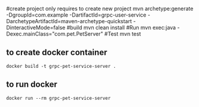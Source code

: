 #create project only requires to create new project
mvn archetype:generate -DgroupId=com.example -DartifactId=grpc-user-service -DarchetypeArtifactId=maven-archetype-quickstart -DinteractiveMode=false
#build
mvn clean install
#Run
mvn exec:java -Dexec.mainClass="com.pet.PetServer"
#Test 
mvn test

## to create docker container
`docker build -t grpc-pet-service-server .`
## to run docker
`docker run --rm grpc-pet-service-server`
